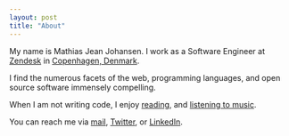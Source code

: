 ```yaml
---
layout: post
title: "About"
---
```


My name is Mathias Jean Johansen. I work as a Software Engineer at
[Zendesk](https://zendesk.com) in [Copenhagen,
Denmark](https://goo.gl/maps/KnZnt).

I find the numerous facets of the web, programming languages, and open source
software immensely compelling.

When I am not writing code, I enjoy <a
href="https://www.goodreads.com/user/show/22173445-mathias"
rel="me">reading</a>, and <a href="http://www.last.fm/user/bouleau"
rel="me">listening to music</a>.

You can reach me via [mail](mailto:mathias@mjj.io), <a
href="https://twitter.com/majjoha" rel="me">Twitter</a>, or <a
href="http://linkedin.com/in/majjoha" rel="me">LinkedIn</a>.
